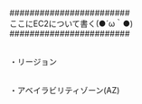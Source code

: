 ########################<br />
ここにEC2について書く(●´ω｀●)<br />
########################<br /><br />

・リージョン<br /><br />

・アベイラビリティゾーン(AZ)<br /><br />
